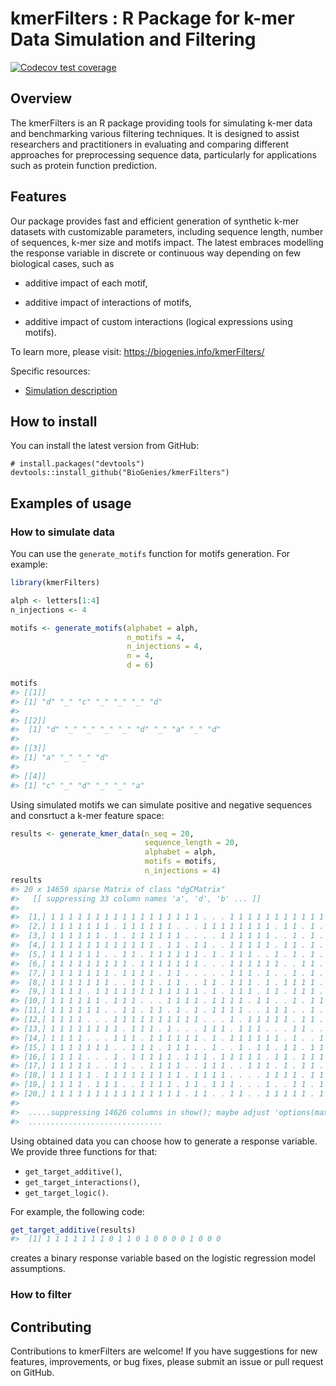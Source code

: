 
<!-- README.md is generated from README.Rmd. Please edit that file -->

# kmerFilters : R Package for k-mer Data Simulation and Filtering

<!-- badges: start -->

[![Codecov test
coverage](https://codecov.io/gh/BioGenies/kmerFilters/branch/main/graph/badge.svg)](https://app.codecov.io/gh/BioGenies/kmerFilters?branch=main)
<!-- badges: end -->

## Overview

The kmerFilters is an R package providing tools for simulating k-mer
data and benchmarking various filtering techniques. It is designed to
assist researchers and practitioners in evaluating and comparing
different approaches for preprocessing sequence data, particularly for
applications such as protein function prediction.

## Features

Our package provides fast and efficient generation of synthetic k-mer
datasets with customizable parameters, including sequence length, number
of sequences, k-mer size and motifs impact. The latest embraces
modelling the response variable in discrete or continuous way depending
on few biological cases, such as

- additive impact of each motif,

- additive impact of interactions of motifs,

- additive impact of custom interactions (logical expressions using
  motifs).

To learn more, please visit: <https://biogenies.info/kmerFilters/>

Specific resources:

- [Simulation
  description](https://biogenies.info/kmerFilters/articles/simulation_description.html)

## How to install

You can install the latest version from GitHub:

    # install.packages("devtools")
    devtools::install_github("BioGenies/kmerFilters")

## Examples of usage

### How to simulate data

You can use the `generate_motifs` function for motifs generation. For
example:

``` r
library(kmerFilters)

alph <- letters[1:4]
n_injections <- 4

motifs <- generate_motifs(alphabet = alph, 
                          n_motifs = 4, 
                          n_injections = 4, 
                          n = 4, 
                          d = 6)

motifs
#> [[1]]
#> [1] "d" "_" "c" "_" "_" "_" "d"
#> 
#> [[2]]
#>  [1] "d" "_" "_" "_" "_" "d" "_" "a" "_" "d"
#> 
#> [[3]]
#> [1] "a" "_" "_" "d"
#> 
#> [[4]]
#> [1] "c" "_" "d" "_" "_" "a"
```

Using simulated motifs we can simulate positive and negative sequences
and consrtuct a k-mer feature space:

``` r
results <- generate_kmer_data(n_seq = 20, 
                              sequence_length = 20, 
                              alphabet = alph,
                              motifs = motifs, 
                              n_injections = 4)
results
#> 20 x 14659 sparse Matrix of class "dgCMatrix"
#>   [[ suppressing 33 column names 'a', 'd', 'b' ... ]]
#>                                                                               
#>  [1,] 1 1 1 1 1 1 1 1 1 1 1 1 1 1 1 1 1 . . . 1 1 1 1 1 1 1 1 1 1 1 . . ......
#>  [2,] 1 1 1 1 1 1 1 . 1 1 1 1 1 1 . . . 1 1 1 1 1 1 1 1 . 1 1 . 1 . 1 1 ......
#>  [3,] 1 1 1 1 1 1 . 1 . 1 1 1 1 1 1 . . . . 1 1 1 1 1 1 . . 1 . 1 . 1 1 ......
#>  [4,] 1 1 1 1 1 1 1 1 1 1 1 1 . 1 1 . 1 1 . . 1 1 1 1 1 . 1 1 . 1 . 1 1 ......
#>  [5,] 1 1 1 1 1 1 . . 1 1 . 1 1 1 1 1 1 . 1 . 1 1 1 . . 1 . 1 . 1 . . . ......
#>  [6,] 1 1 1 1 1 1 1 1 1 . 1 1 1 1 1 1 1 . . . 1 1 1 1 1 1 . . 1 1 . . 1 ......
#>  [7,] 1 1 1 1 1 1 1 . 1 1 1 1 . 1 1 . . . . . 1 1 1 . 1 . . 1 . 1 . . 1 ......
#>  [8,] 1 1 1 1 1 1 1 . . 1 1 1 . 1 1 . . 1 1 . 1 1 1 . 1 . 1 1 1 1 . . 1 ......
#>  [9,] 1 1 1 1 . 1 1 1 1 1 1 1 1 1 1 1 1 . 1 . 1 1 1 . 1 1 . 1 1 1 . 1 . ......
#> [10,] 1 1 1 1 1 1 . 1 1 1 . . . 1 1 1 1 . 1 1 1 1 . 1 1 . . 1 . 1 1 . 1 ......
#> [11,] 1 1 1 1 1 1 . . 1 1 . 1 1 . 1 . 1 . 1 1 1 1 . . 1 1 1 . . 1 . . . ......
#> [12,] 1 1 1 1 . . . 1 1 1 1 1 1 1 1 1 1 . . . 1 . 1 1 1 1 1 . 1 1 . 1 . ......
#> [13,] 1 1 1 1 1 1 1 1 . 1 1 1 . 1 . . . 1 1 1 . 1 1 1 . . . 1 1 . . 1 1 ......
#> [14,] 1 1 1 1 . . . 1 1 1 . 1 1 1 1 1 1 . 1 . 1 1 1 1 1 1 . 1 . . 1 1 1 ......
#> [15,] 1 1 1 1 1 1 1 . . 1 1 1 . 1 1 1 . . 1 . . 1 . 1 1 . 1 1 . 1 1 1 1 ......
#> [16,] 1 1 1 1 . . . 1 . 1 1 1 1 1 . 1 1 1 . 1 1 1 1 1 . 1 1 . 1 1 1 1 . ......
#> [17,] 1 1 1 1 1 . . 1 1 . . 1 1 1 1 . . 1 1 1 . . 1 1 1 . 1 . 1 1 . 1 1 ......
#> [18,] 1 1 1 1 1 . 1 1 1 1 1 1 1 1 1 . 1 1 1 1 . . . . 1 1 1 1 . 1 1 1 1 ......
#> [19,] 1 1 1 1 . 1 1 1 . . 1 1 1 1 . 1 1 . 1 1 1 . . . 1 . . 1 1 . 1 1 1 ......
#> [20,] 1 1 1 1 1 1 1 1 1 1 1 1 1 1 1 . 1 1 . . 1 1 . . 1 1 1 1 1 . 1 1 1 ......
#> 
#>  .....suppressing 14626 columns in show(); maybe adjust 'options(max.print= *, width = *)'
#>  ..............................
```

Using obtained data you can choose how to generate a response variable.
We provide three functions for that:

- `get_target_additive()`,
- `get_target_interactions()`,
- `get_target_logic()`.

For example, the following code:

``` r
get_target_additive(results)
#>  [1] 1 1 1 1 1 1 1 0 1 1 0 1 0 0 0 0 1 0 0 0
```

creates a binary response variable based on the logistic regression
model assumptions.

### How to filter

## Contributing

Contributions to kmerFilters are welcome! If you have suggestions for
new features, improvements, or bug fixes, please submit an issue or pull
request on GitHub.

